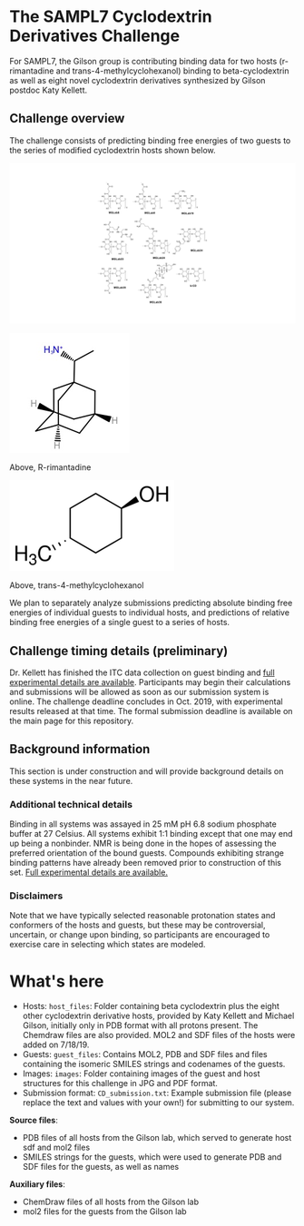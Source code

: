 # The SAMPL7 Cyclodextrin Derivatives Challenge

For SAMPL7, the Gilson group is contributing binding data for two hosts (r-rimantadine and trans-4-methylcyclohexanol) binding to beta-cyclodextrin as well as eight novel cyclodextrin derivatives synthesized by Gilson postdoc Katy Kellett.

## Challenge overview

The challenge consists of predicting binding free energies of two guests to the series of modified cyclodextrin hosts shown below.

![](images/sampl_host_structures_coded.jpg)

![](images/R_rimantadine.jpg)

Above, R-rimantadine

![](images/trans_4_methylcyclohexanol.png)

Above, trans-4-methylcyclohexanol

We plan to separately analyze submissions predicting absolute binding free energies of individual guests to individual hosts, and predictions of relative binding free energies of a single guest to a series of hosts.

## Challenge timing details (preliminary)

Dr. Kellett has finished the ITC data collection on guest binding and [full experimental details are available](../../host_guest_description.md). Participants may begin their calculations and submissions will be allowed as soon as our submission system is online. The challenge deadline concludes in Oct. 2019, with experimental results released at that time. The formal submission deadline is available on the main page for this repository.

## Background information

This section is under construction and will provide background details on these systems in the near future.


### Additional technical details

Binding in all systems was assayed in 25 mM pH 6.8 sodium phosphate buffer at 27 Celsius. All systems exhibit 1:1 binding except that one may end up being a nonbinder. NMR is being done in the hopes of assessing the preferred orientation of the bound guests.
Compounds exhibiting strange binding patterns have already been removed prior to construction of this set.
[Full experimental details are available.](../host_guest_description.md)

### Disclaimers

Note that we have typically selected reasonable protonation states and conformers of the hosts and guests, but these may be controversial, uncertain, or change upon binding, so participants are encouraged to exercise care in selecting which states are modeled.

# What's here

- Hosts: `host_files`: Folder containing beta cyclodextrin plus the eight other cyclodextrin derivative hosts, provided by Katy Kellett and Michael Gilson, initially only in PDB format with all protons present. The Chemdraw files are also provided. MOL2 and SDF files of the hosts were added on 7/18/19.
- Guests: `guest_files`: Contains MOL2, PDB and SDF files and files containing the isomeric SMILES strings and codenames of the guests.
- Images: `images`: Folder containing images of the guest and host structures for this challenge in JPG and PDF format.
- Submission format: `CD_submission.txt`: Example submission file (please replace the text and values with your own!) for submitting to our system.

**Source files**:
- PDB files of all hosts from the Gilson lab, which served to generate host sdf and mol2 files
- SMILES strings for the guests, which were used to generate PDB and SDF files for the guests, as well as names

**Auxiliary files**:
- ChemDraw files of all hosts from the Gilson lab
- mol2 files for the guests from the Gilson lab
